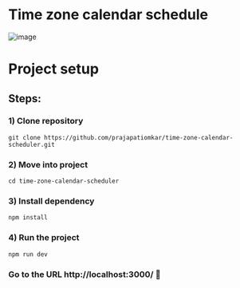 # Time zone calendar schedule
![image](https://github.com/prajapatiomkar/time-zone-calendar-scheduler/assets/72141037/f5d33c03-0074-48f7-ae67-4ab088dc5afe)

# Project setup
## Steps:
### 1) Clone repository
    git clone https://github.com/prajapatiomkar/time-zone-calendar-scheduler.git
### 2) Move into project
    cd time-zone-calendar-scheduler
### 3) Install dependency
    npm install
### 4) Run the project
    npm run dev
### Go to the URL http://localhost:3000/ 🎉
